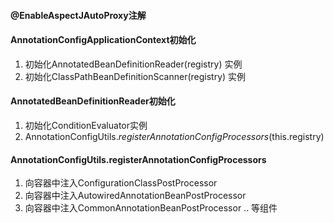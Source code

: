 #### @EnableAspectJAutoProxy注解

#### AnnotationConfigApplicationContext初始化

1. 初始化AnnotatedBeanDefinitionReader(registry) 实例
2. 初始化ClassPathBeanDefinitionScanner(registry) 实例

#### AnnotatedBeanDefinitionReader初始化

1. 初始化ConditionEvaluator实例
2. AnnotationConfigUtils.*registerAnnotationConfigProcessors*(this.registry)

#### AnnotationConfigUtils.registerAnnotationConfigProcessors

1. 向容器中注入ConfigurationClassPostProcessor
2. 向容器中注入AutowiredAnnotationBeanPostProcessor
3. 向容器中注入CommonAnnotationBeanPostProcessor .. 等组件